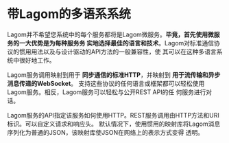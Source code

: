带Lagom的多语系系统
===================================================================================
Lagom并不希望您系统中的每个服务都将是Lagom微服务。**毕竟，首先使用微服务的一大优势是为每种服务务
实地选择最佳的语言和技术**。Lagom对标准通信协议的惯用用法以及与设计驱动的API方法的一般兼容性，使
其可以在这种多语言系统中很好地工作。

Lagom服务调用映射到用于 **同步通信的标准HTTP**，并映射到 **用于流传输和异步消息传递的WebSocket**。
支持这些协议的任何语言或框架都可以轻松使用Lagom服务。相反，Lagom服务可以轻松与公开REST API的任
何服务进行对话。

Lagom服务的API指定该服务如何使用HTTP。REST服务调用由HTTP方法和URI标识。可以自定义请求和响应头。
默认情况下，使用惯用的映射库将Lagom消息序列化为普通的JSON，该映射库使JSON在网络上的表示方式变得
透明。